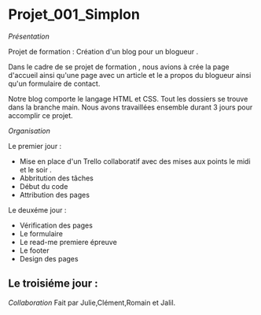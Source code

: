 # Projet_001_Simplon

*Présentation*

Projet de formation : Création d'un blog pour un blogueur . 

Dans le cadre de se projet de formation , nous avions à crée la page d'accueil ainsi qu'une page avec un article et le a propos du blogueur ainsi qu'un formulaire de contact. 

Notre blog comporte le langage HTML et CSS. 
Tout les dossiers se trouve dans la branche main.
Nous avons travaillées ensemble durant 3 jours pour accomplir ce projet.

*Organisation*

Le premier jour : 

- Mise en place d'un Trello collaboratif avec des mises aux points le midi et le soir . 
- Abbritution des tâches 
- Début du code 
- Attribution des pages


Le deuxéme jour : 

- Vérification des pages 
- Le formulaire 
- Le read-me premiere épreuve 
- Le footer
- Design des pages

Le troisiéme jour : 
-



*Collaboration*
Fait par Julie,Clément,Romain et Jalil. 
